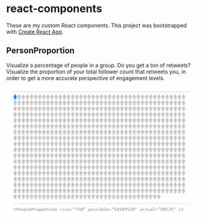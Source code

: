 # react-components

These are my custom React components. This project was bootstrapped with [Create React App](https://github.com/facebookincubator/create-react-app).


## PersonProportion

Visualize a percentage of people in a group. Do you get a ton of retweets? Visualize the proportion of your total follower count that retweets you, in order to get a more accurate perspective of engagement levels.

![PeopleProportion](./example-people-proportion.png)

